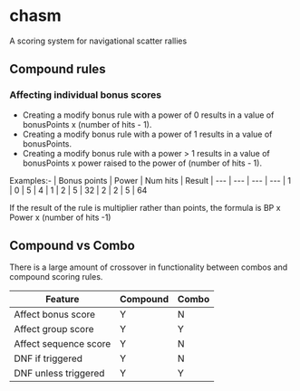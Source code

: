 # chasm
A scoring system for navigational scatter rallies


## Compound rules

### Affecting individual bonus scores
- Creating a modify bonus rule with a power of 0 results in a value of bonusPoints x (number of hits - 1).
- Creating a modify bonus rule with a power of 1 results in a value of bonusPoints.
- Creating a modify bonus rule with a power > 1 results in a value of bonusPoints x power raised to the power of (number of hits - 1).

Examples:- 
| Bonus points | Power | Num hits | Result
| --- | --- | --- | ---
| 1 | 0 | 5 | 4
| 1 | 2 | 5 | 32
| 2 | 2 | 5 | 64

If the result of the rule is multiplier rather than points, the formula is BP x Power x (number of hits -1)


## Compound vs Combo
There is a large amount of crossover in functionality between combos and compound scoring rules.

| Feature | Compound | Combo
| --- | --- | ---
| Affect bonus score | Y | N
| Affect group score | Y | Y
| Affect sequence score | Y | N
| DNF if triggered | Y | N
| DNF unless triggered | Y | Y

